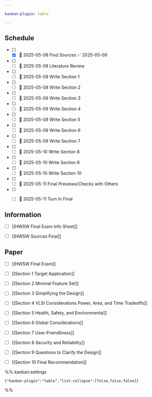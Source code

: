```yaml
---

kanban-plugin: table

---
```


## Schedule

- [ ] - [x] 📅 2025-05-08 Find Sources ✅ 2025-05-09
- [ ] - [ ] 📅 2025-05-08 Literature Review
- [ ] - [ ] 📅 2025-05-08 Write Section 1
- [ ] - [ ] 📅 2025-05-08 Write Section 2
- [ ] - [ ] 📅 2025-05-09 Write Section 3
- [ ] - [ ] 📅 2025-05-09 Write Section 4
- [ ] - [ ] 📅 2025-05-09 Write Section 5
- [ ] - [ ] 📅 2025-05-09 Write Section 6
- [ ] - [ ] 📅 2025-05-09 Write Section 7
- [ ] - [ ] 📅 2025-05-10 Write Section 8
- [ ] - [ ] 📅 2025-05-10 Write Section 9
- [ ] - [ ] 📅 2025-05-10 Write Section 10
- [ ] - [ ] 📅 2025-05-11 Final Previews/Checks with Others
- [ ] - [ ] 📅 2025-05-11 Turn In Final


## Information

- [ ] [[HWSW Final Exam Info Sheet]]
- [ ] [[HWSW Sources Final]]


## Paper

- [ ] [[HWSW Final Exam]]
- [ ] [[Section 1 Target Application]]
- [ ] [[Section 2 Minimal Feature Set]]
- [ ] [[Section 3 Simplifying the Design]]
- [ ] [[Section 4 VLSI Considerations Power, Area, and Time Tradeoffs]]
- [ ] [[Section 5 Health, Safety, and Environmental]]
- [ ] [[Section 6 Global Considerations]]
- [ ] [[Section 7 User-Friendliness]]
- [ ] [[Section 8 Security and Reliability]]
- [ ] [[Section 9 Questions to Clarify the Design]]
- [ ] [[Section 10 Final Recommendation]]




%% kanban:settings
```
{"kanban-plugin":"table","list-collapse":[false,false,false]}
```
%%